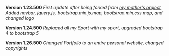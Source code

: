 **Version 1.23.500**
*First update after being forked from [my mother's project](https://github.com/suipingooi/jkdev), Added navbar, jquery.js, bootstrap.min.js.map, bootstrao.min.css.map, and changed logo*

**Version 1.24.500**
*Replaced all my Sport with my sport, upgraded bootstrap 4 to bootstrap 5*

**Version 1.26.500**
*Changed Portfolio to an entire personal website, changed copyrights*